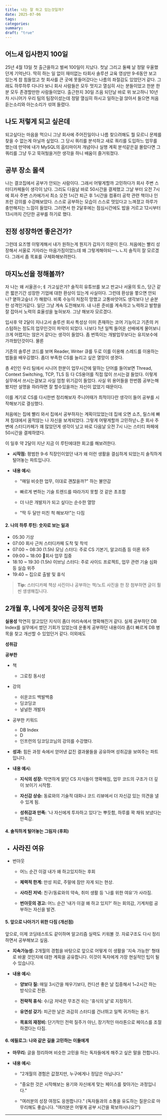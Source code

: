 ```yaml
---
title: 나는 잘 하고 있는것일까?
date: 2025-07-06
tags: 
categories: 
summary: 
draft: "true"
---
```

## 어느새 입사한지 100일
25년 4월 13일 첫 출근을하고 벌써 100일이 지났다. 첫날 그리고 둘째 날 정말 우울했던게 기억난다. 딱히 하는 일 없이 재미없는 타회사 솔루션 교육 영상만 9-6동안 보고 있는게 참 힘들었고 첫 회사를 큰 곳에 못들어갔다는 나름의 좌절감도 있었던거 같다. 그래도 하루하루 다니다 보니 회사 사람들은 모두 멋지고 열심히 사는 분들이었고 한분 한분 모두 존경할만한 사람들이었다. 출근한지 30일 즈음 되던날 바로 위 보고하니 10년차 시니어가 우리 팀의 팀장이셨는데 정말 열심히 하시고 일하는걸 앉아서 들으면 처음 듣는소리와 아는소리가 섞여 들렸다. 

## 나도 저렇게 되고 싶은데
되고싶다는 마음을 먹으니 그냥 회사에 주어진일이나 나름 찾으려해도 뭘 모르니 문제를 찾을 수 없는게 아닐까 싶었다. 그 당시 쿼리를 분석하고 새로 쿼리를 도입하느 업무를 했는데 만약에 내가 MySQL의 옵티마이저 개념이나 실행 계획 분석같은걸 몰랐다면 그 쿼리를 그냥 두고 묵혀뒀을거란 생각을 하니 배움이 즐거워졌다. 

## 공부 장소 몰색
나는 결코집에서 공부가 안되는 사람이다. 그래서 어떻게할까 고민하다가 회사 주변 스터디카페들이 생각이 났다. 그리도 다음날 바로 50시간을 결제했고 그날 부터 오전 7시에 회사 주변 스카에가서 최소 오전 1시간 퇴근 후 1시간을 컴퓨터 공학 관련 책이나 인프런 강의를 수강해보았다. 스스로 공부하는 모습이 스스로 멋있다고 느껴졌고 하루가 충만해지는 느낌이 들었다. 그러면서 한 2달후에는 점심시간에도 밥을 거르고 12시부터 13시까지 간단한 공부를 하기로 했다.
## 진정 성장하면 좋은건가?
그런데 요즈멩 이렇게해서 내가 원하는게 뭔지가 갑자기 의문이 든다. 처음에는 빨리 성장해서 서울로 가자라는 마음가짐이었느데 왜 그렇게해야되ㅡㄴㄴ지 솔직히 잘 모르겠다. 그래서 좀 목표를 구체화해보려한다. 

## 마지노선을 정해볼까?
자 나는 왜 서울권ㅇ;ㅔ 가고싶은가?
솔직히 유튜브를 보고 판교나 서울의 토스, 당근 같은 짧은기간 성장한 기업에 대한 환상이 있는게 사실이다. 그런데 환상을 쫗으면 안되나? 옅하고슾너 가 해왔다. 비록 수능이 처참히 망했고 고통바앗어도 생각보다 난 숟분한 성격인거같다. 일단 그냥 계속 도전해보자. 내 나른 준비를 계속하고 노력하고 발향을 잘 잡아서 노력의 효율성을 높혀보자. 그냥 해보자 모르겠다.


입사후 약 2달이 지나고서 솔루션 회사 특성상 이미 존재하는 코어 기능이고 기존의 커스텀하는 정도의 업무인것이 파악이 되었다. 나보다 1년 일찍 들어온 선배에게 물어보니 크게 어렵지는 않은거 같다는 생각이 들었다. 좀 번뜩이는 개발업무보다는 유지보수에 가까웠던것이다. 물론

기존의 솔루션 코드를 보며 Reader, Writer 큐를 두로 이를 이용해 스레드를 이용하는법들을 배우깅했다. 좀더 부족한 CS를 늘리고 싶은 열망이 생겻다.

총 4인인 우리 팀에서 시니어 한분이 업무시간에 말하는 단어를 들어보면 Thread, Context Switching, TCP, TLS 등 다 CS용어를 직접 많이 쓰시는걸 들었다. 이렇게 실무에서 쓰시는걸보고 사실 엄청 위기감이 들었다. 사실 위 용어들을 한번쯤 공부는해봤지만 설명을 하라하면 잘 할수있을까는 자신이 없었기 때문이다. 

이를 계기로 CS를 다시한번 정리해보자 주니어때가 최적이다란 생각이 들어 공부를 시작해보기로 결싱했다.

처음에는 집에 빨리 와서 집에서 공부하자는 계획이있었는데 집에 오면 쇼츠, 릴스에 빠져 침대에서 꿈적않는 나 자신을 보게되었다. 그렇게 어떻게할까 고민하넏ㄴ준 회사 주변에 스터디카페가 꽤 많았던게 생각이 났고 바로 다음날 오전 7시 나는 스터티 파페에 50시간을 결제하였다. 

이 일후 약 2달이 지난 지금 이 루틴에대한 회고를 해보려한다.

- **시작점:** 평범한 9-6 직장인이었던 내가 왜 이런 생활을 결심하게 되었는지 솔직하게 털어놓는 파트입니다.
    
- **내용 예시:**
    
    - "매일 비슷한 업무, 이대로 괜찮을까?" 하는 불안감
        
    - 빠르게 변하는 기술 트렌드를 따라가지 못할 것 같은 초조함
        
    - 더 나은 개발자가 되고 싶다는 순수한 열망
        
    - "딱 두 달만 미친 척 해보자!"는 다짐
        

#### **2. 나의 하루 루틴: 숫자로 보는 일과**

- 05:30 기상
- 07:00 회사 근처 스터디카페 도착 및 착석
- 07:00 ~ 08:30 (1.5h) 모닝 스터디: 주로 CS 기본기, 알고리즘 등 이론 위주
- 09:00 ~ 18:00 회사 업무 집중
- 18:10 ~ 19:30 (1.5h) 이브닝 스터디: 주로 사이드 프로젝트, 업무 관련 기술 심화 등 실습 위주
- 19:40 ~ 집으로 출발 및 휴식
    

> **Tip:** 스터디카페 책상 사진이나 공부하는 책/노트 사진을 한 장 첨부하면 글이 훨씬 생생해집니다.

## 2개월 후, 나에게 찾아온 긍정적 변화

**실용성**
막연히 알고있던 지식이 좀더 머리속에서 명확해진거 같다. 실제 공부하던 DB Index를 실무에서 썼던 기회가 있었는데 운좋게 공부하던 내용이라 좀더 빠르게 DB 병목을 찾고 개선할 수 있었던거 같다. 이외에도 

**성취감**

**공부한** 
- 책
	- 그로킹 동시성
- 강의
	- 쉬운코드 백발백중
	- 딩코딩코
	- 널널한 개발자

- 공부한 키워드
	- DB Index
	- D
	- 인프런의 딩코딩코님의 강의를 수강했다.

- **성과:** 힘든 과정 속에서 얻어낸 값진 결과물들을 공유하며 성취감을 보여주는 파트입니다.
    
- **내용 예시:**
    
    - **지식의 성장:** 막연하게 알던 CS 지식들이 명확해짐, 업무 코드의 구조가 더 깊이 보이기 시작함.
        
    - **자신감 상승:** 동료와의 기술적 대화나 코드 리뷰에서 더 자신감 있는 의견을 낼 수 있게 됨.
        
    - **성취감과 만족:** '나 자신에게 투자하고 있다'는 뿌듯함, 하루를 꽉 채워 보냈다는 만족감.
        

#### **4. 솔직하게 털어놓는 그림자 (후회)**

- 사라진 여유
	- 
- 번아웃
	- 어느 순간 이걸 내가 왜 하고있지하는 후회
    
    - **체력적 한계:** 만성 피로, 주말에 잠만 자게 되는 현상.
        
    - **사라진 저녁:** 친구/동료와의 약속, 취미 생활 등 '나를 위한 여유'가 사라짐.
        
    - **번아웃의 경고:** 어느 순간 '내가 이걸 왜 하고 있지?' 하는 회의감, 기계처럼 공부하는 자신을 발견.
        

#### **5. 앞으로 나아가기 위한 다짐 (개선점)**

앞으로, 이제 코딩테스트도 같이하며 알고리즘 실력도 키워볼 것. 자료구조도 다시 정리하면서 공부해보고 싶음. 
- **지속가능성:** 2개월의 경험을 바탕으로 앞으로 어떻게 이 생활을 '지속 가능한' 형태로 바꿀 것인지에 대한 계획을 공유합니다. 이것이 독자에게 가장 현실적인 팁이 될 수 있습니다.

    
- **내용 예시:**
    
    - **양보다 질:** 매일 3시간을 채우기보다, 컨디션 좋은 날 집중해서 1~2시간 하는 방식으로 전환.
        
    - **전략적 휴식:** 수/금 저녁은 무조건 쉬는 '휴식의 날'로 지정하기.
        
    - **유연성 갖기:** 피곤한 날은 과감히 스터디를 건너뛰고 일찍 귀가하는 용기.
        
    - **목표의 재정비:** 단기적인 전력 질주가 아닌, 장기적인 마라톤으로 페이스를 조절하겠다는 다짐.
        

#### **6. 에필로그: 나와 같은 길을 고민하는 이들에게**

- **마무리:** 글을 정리하며 비슷한 고민을 하는 독자들에게 해주고 싶은 말을 전합니다.
    
- **내용 예시:**
    
    - "2개월의 경험은 값졌지만, 누구에게나 정답은 아닙니다."
        
    - "중요한 것은 시작해보는 용기와 자신에게 맞는 페이스를 찾아가는 과정입니다."
        
    - "여러분의 성장 여정도 응원합니다." (독자들과의 소통을 유도하는 질문으로 마무리해도 좋습니다. "여러분은 어떻게 공부 시간을 확보하시나요?")
        

---